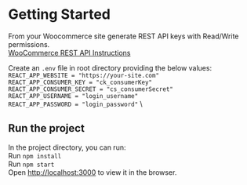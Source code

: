 # Getting Started

From your Woocommerce site generate REST API keys with Read/Write permissions.\
[WooCommerce REST API Instructions](https://woocommerce.com/document/woocommerce-rest-api/)

Create an `.env` file in root directory providing the below values: \
`REACT_APP_WEBSITE = "https://your-site.com"` \
`REACT_APP_CONSUMER_KEY = "ck_consumerKey"` \
`REACT_APP_CONSUMER_SECRET = "cs_consumerSecret"` \
`REACT_APP_USERNAME = "login_username"` \
`REACT_APP_PASSWORD = "login_password"` \

## Run the project

In the project directory, you can run: \
Run `npm install` \
Run `npm start` \
Open [http://localhost:3000](http://localhost:3000) to view it in the browser.
